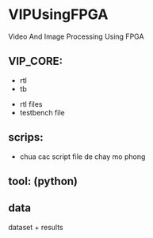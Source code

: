 # VIPUsingFPGA
Video And Image Processing Using FPGA

## VIP_CORE:
+ rtl
+ tb

- rtl files
- testbench file
## scrips:
- chua cac script file de chay mo phong

## tool: (python)

## data 
dataset + results
